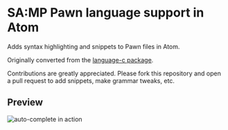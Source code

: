 # SA:MP Pawn language support in Atom

Adds syntax highlighting and snippets to Pawn files in Atom.

Originally converted from the [language-c package](https://github.com/atom/language-c).

Contributions are greatly appreciated. Please fork this repository and open a
pull request to add snippets, make grammar tweaks, etc.

## Preview

![auto-complete in action](http://i.imgur.com/r7nXTOS.gif)
